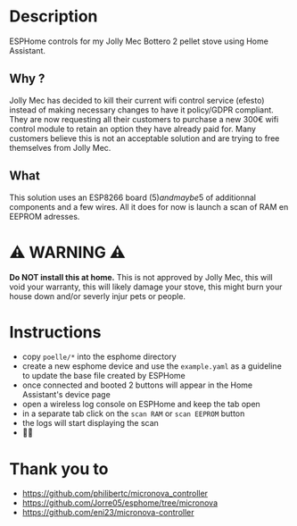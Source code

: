 # Description
ESPHome controls for my Jolly Mec Bottero 2 pellet stove using Home Assistant.

## Why ?
Jolly Mec has decided to kill their current wifi control service (efesto) instead of making necessary changes to have it policy/GDPR compliant. They are now requesting all their customers to purchase a new 300€ wifi control module to retain an option they have already paid for. Many customers believe this is not an acceptable solution and are trying to free themselves from Jolly Mec.

## What
This solution uses an ESP8266 board (5$) and maybe 5$ of additionnal components and a few wires.
All it does for now is launch a scan of RAM en EEPROM adresses.

# ⚠️ WARNING ⚠️
**Do NOT install this at home.** This is not approved by Jolly Mec, this will void your warranty, this will likely damage your stove, this might burn your house down and/or severly injur pets or people.

# Instructions
- copy `poelle/*` into the esphome directory
- create a new esphome device and use the `example.yaml` as a guideline to update the base file created by ESPHome
- once connected and booted 2 buttons will appear in the Home Assistant's device page
- open a wireless log console on ESPHome and keep the tab open
- in a separate tab click on the `scan RAM` or `scan EEPROM` button
- the logs will start displaying the scan
- 🕵🏼

# Thank you to
- https://github.com/philibertc/micronova_controller
- https://github.com/Jorre05/esphome/tree/micronova
- https://github.com/eni23/micronova-controller
